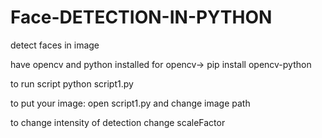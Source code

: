 # Face-DETECTION-IN-PYTHON
detect faces in image

have opencv and python installed
for opencv-> pip install opencv-python

to run script
python script1.py

to put your image:
open script1.py and change image path

to change intensity of detection 
change scaleFactor



